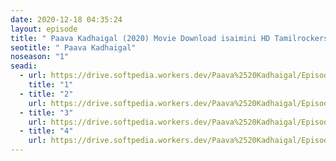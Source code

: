 ```yaml
---
date: 2020-12-18 04:35:24
layout: episode
title: " Paava Kadhaigal (2020) Movie Download isaimini HD Tamilrockers"
seotitle: " Paava Kadhaigal"
noseason: "1"
seadi:
  - url: https://drive.softpedia.workers.dev/Paava%2520Kadhaigal/Episode%25201%2520www.isaiminiweb.online%2520-%2520Paava%2520Kadhaigal%2520%5BTamil%2520%2B%2520Telugu%5D.mkv?rootId=0AJtZkTkXLBuYUk9PVA
    title: "1"
  - title: "2"
    url: https://drive.softpedia.workers.dev/Paava%2520Kadhaigal/Episode%25202%2520www.isaiminiweb.online%2520-%2520Paava%2520Kadhaigal%2520%5BTamil%2520%2B%2520Telugu%5D.mkv?rootId=0AJtZkTkXLBuYUk9PVA
  - title: "3"
    url: https://drive.softpedia.workers.dev/Paava%2520Kadhaigal/Episode%25203%2520www.isaiminiweb.online%2520-%2520Paava%2520Kadhaigal%2520%5BTamil%2520%2B%2520Telugu%5D.mkv?rootId=0AJtZkTkXLBuYUk9PVA
  - title: "4"
    url: https://drive.softpedia.workers.dev/Paava%2520Kadhaigal/Episode%25204%2520www.isaiminiweb.online%2520-%2520Paava%2520Kadhaigal%2520%5BTamil%2520%2B%2520Telugu%5D.mkv?rootId=0AJtZkTkXLBuYUk9PVA
---
```

